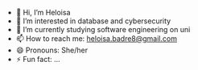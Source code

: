 - 👋 Hi, I’m Heloisa
- 👀 I’m interested in database and cybersecurity 
- 🌱 I’m currently studying software engineering on uni
- 📫 How to reach me: heloisa.badre8@gmail.com
- 😄 Pronouns: She/her
- ⚡ Fun fact: ...

<!---
HeloisaBadre/HeloisaBadre is a ✨ special ✨ repository because its `README.md` (this file) appears on your GitHub profile.
You can click the Preview link to take a look at your changes.
--->
